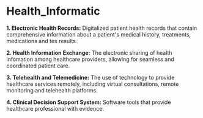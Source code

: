 # Health_Informatic

**1. Electronic Health Records:**
     Digitalized patient health records that contain comprehensive information about a patient's medical history, treatments, medications and tes results.

**2. Health Information Exchange:**
     The electronic sharing of health infomation among healthcare providers, allowing for seamless and coordinated patient care.

**3. Telehealth and Telemedicine:**
     The use of technology to provide healthcare services remotely, including virtual consultations, remote monitoring and telehealth platforms.

**4. Clinical Decision Support System:**
     Software tools that provide healthcare professional with evidence.
